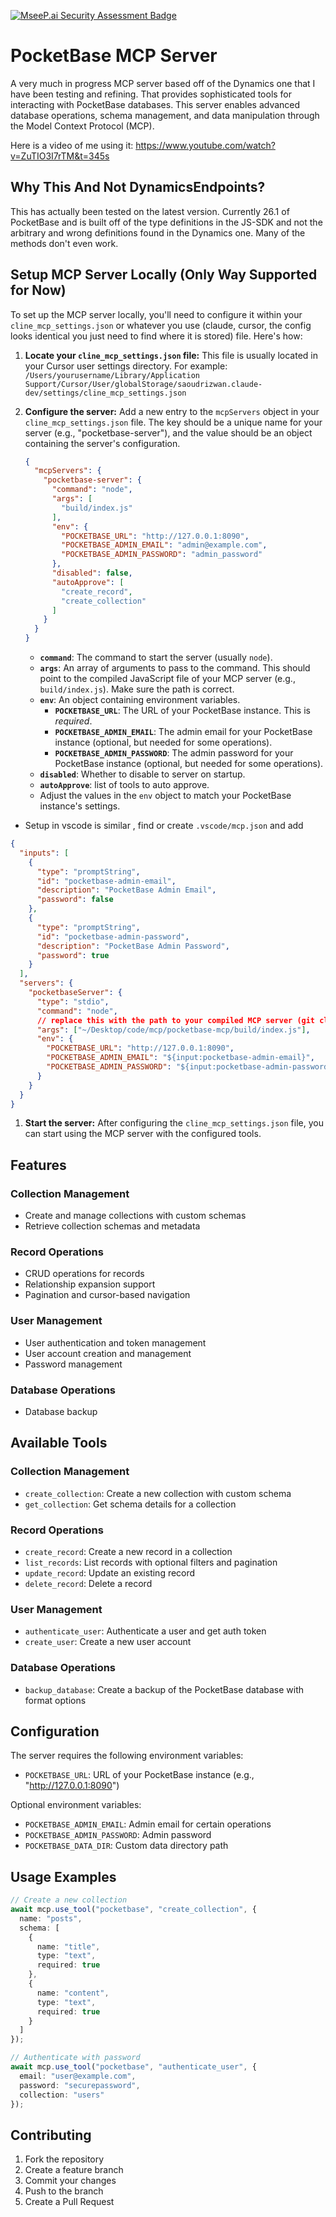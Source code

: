 [![MseeP.ai Security Assessment Badge](https://mseep.net/pr/mrwyndham-pocketbase-mcp-badge.png)](https://mseep.ai/app/mrwyndham-pocketbase-mcp)

# PocketBase MCP Server
A very much in progress MCP server based off of the Dynamics one that I have been testing and refining. That provides sophisticated tools for interacting with PocketBase databases. This server enables advanced database operations, schema management, and data manipulation through the Model Context Protocol (MCP).

Here is a video of me using it: https://www.youtube.com/watch?v=ZuTIO3I7rTM&t=345s

## Why This And Not DynamicsEndpoints?
This has actually been tested on the latest version. Currently 26.1 of PocketBase and is built off of the type definitions in the JS-SDK and not the arbitrary and wrong definitions found in the Dynamics one. Many of the methods don't even work.

## Setup MCP Server Locally (Only Way Supported for Now)

To set up the MCP server locally, you'll need to configure it within your `cline_mcp_settings.json` or whatever you use (claude, cursor, the config looks identical you just need to find where it is stored) file. Here's how:

1.  **Locate your `cline_mcp_settings.json` file:** This file is usually located in your Cursor user settings directory. For example:
    `/Users/yourusername/Library/Application Support/Cursor/User/globalStorage/saoudrizwan.claude-dev/settings/cline_mcp_settings.json`

2.  **Configure the server:** Add a new entry to the `mcpServers` object in your `cline_mcp_settings.json` file. The key should be a unique name for your server (e.g., "pocketbase-server"), and the value should be an object containing the server's configuration.

    ```json
    {
      "mcpServers": {
        "pocketbase-server": {
          "command": "node",
          "args": [
            "build/index.js"
          ],
          "env": {
            "POCKETBASE_URL": "http://127.0.0.1:8090",
            "POCKETBASE_ADMIN_EMAIL": "admin@example.com",
            "POCKETBASE_ADMIN_PASSWORD": "admin_password"
          },
          "disabled": false,
          "autoApprove": [
            "create_record",
            "create_collection"
          ]
        }
      }
    }
    ```

    *   **`command`**: The command to start the server (usually `node`).
    *   **`args`**: An array of arguments to pass to the command.  This should point to the compiled JavaScript file of your MCP server (e.g., `build/index.js`).  Make sure the path is correct.
    *   **`env`**: An object containing environment variables.
        *   **`POCKETBASE_URL`**:  The URL of your PocketBase instance.  This is *required*.
        *   **`POCKETBASE_ADMIN_EMAIL`**: The admin email for your PocketBase instance (optional, but needed for some operations).
        *   **`POCKETBASE_ADMIN_PASSWORD`**: The admin password for your PocketBase instance (optional, but needed for some operations).
    * **`disabled`**: Whether to disable to server on startup.
    * **`autoApprove`**: list of tools to auto approve.
    *   Adjust the values in the `env` object to match your PocketBase instance's settings.

- Setup in vscode is similar , find or create `.vscode/mcp.json` and add
```json
{
  "inputs": [
    {
      "type": "promptString",
      "id": "pocketbase-admin-email",
      "description": "PocketBase Admin Email",
      "password": false
    },
    {
      "type": "promptString", 
      "id": "pocketbase-admin-password",
      "description": "PocketBase Admin Password",
      "password": true
    }
  ],
  "servers": {
    "pocketbaseServer": {
      "type": "stdio",
      "command": "node",
      // replace this with the path to your compiled MCP server (git clone the repo and run `npm run build` to compile)
      "args": ["~/Desktop/code/mcp/pocketbase-mcp/build/index.js"],
      "env": {
        "POCKETBASE_URL": "http://127.0.0.1:8090",
        "POCKETBASE_ADMIN_EMAIL": "${input:pocketbase-admin-email}",
        "POCKETBASE_ADMIN_PASSWORD": "${input:pocketbase-admin-password}"
      }
    }
  }
}
```

1.  **Start the server:** After configuring the `cline_mcp_settings.json` file, you can start using the MCP server with the configured tools.

## Features

### Collection Management
- Create and manage collections with custom schemas
- Retrieve collection schemas and metadata

### Record Operations
- CRUD operations for records
- Relationship expansion support
- Pagination and cursor-based navigation

### User Management
- User authentication and token management
- User account creation and management
- Password management

### Database Operations
- Database backup

## Available Tools

### Collection Management
- `create_collection`: Create a new collection with custom schema
- `get_collection`: Get schema details for a collection

### Record Operations
- `create_record`: Create a new record in a collection
- `list_records`: List records with optional filters and pagination
- `update_record`: Update an existing record
- `delete_record`: Delete a record

### User Management
- `authenticate_user`: Authenticate a user and get auth token
- `create_user`: Create a new user account

### Database Operations
- `backup_database`: Create a backup of the PocketBase database with format options

## Configuration

The server requires the following environment variables:

- `POCKETBASE_URL`: URL of your PocketBase instance (e.g., "http://127.0.0.1:8090")

Optional environment variables:
- `POCKETBASE_ADMIN_EMAIL`: Admin email for certain operations
- `POCKETBASE_ADMIN_PASSWORD`: Admin password
- `POCKETBASE_DATA_DIR`: Custom data directory path

## Usage Examples
```typescript
// Create a new collection
await mcp.use_tool("pocketbase", "create_collection", {
  name: "posts",
  schema: [
    {
      name: "title",
      type: "text",
      required: true
    },
    {
      name: "content",
      type: "text",
      required: true
    }
  ]
});

// Authenticate with password
await mcp.use_tool("pocketbase", "authenticate_user", {
  email: "user@example.com",
  password: "securepassword",
  collection: "users"
});
```

## Contributing

1. Fork the repository
2. Create a feature branch
3. Commit your changes
4. Push to the branch
5. Create a Pull Request
